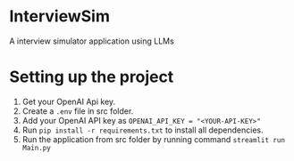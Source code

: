 # InterviewSim
A interview simulator application using LLMs

# Setting up the project
1. Get your OpenAI Api key.
2. Create a `.env` file in src folder.
3. Add your OpenAI API key as `OPENAI_API_KEY = "<YOUR-API-KEY>"`
4. Run `pip install -r requirements.txt` to install all dependencies.
5. Run the application from src folder by running command `streamlit run Main.py`